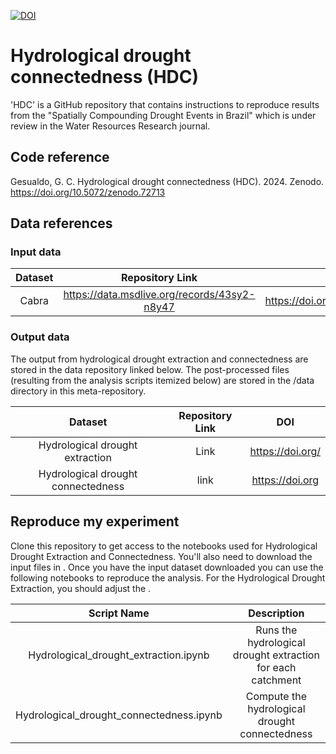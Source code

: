 
[![DOI](https://sandbox.zenodo.org/badge/598627946.svg)](https://sandbox.zenodo.org/doi/10.5072/zenodo.72712)

# Hydrological drought connectedness (HDC)
'HDC' is a GitHub repository that contains instructions to reproduce results from the "Spatially Compounding Drought Events in Brazil" which is under review in the Water Resources Research journal.

## Code reference
Gesualdo, G. C. Hydrological drought connectedness (HDC). 2024. Zenodo. https://doi.org/10.5072/zenodo.72713

## Data references
### Input data
|       Dataset       |               Repository Link                |               DOI                |
|:-------------------:|:--------------------------------------------:|:--------------------------------:|
|   Cabra             | https://data.msdlive.org/records/43sy2-n8y47 | https://doi.org/10.57931/1989373 |

### Output data
The output from hydrological drought extraction and connectedness are stored in the data repository linked below. The post-processed files (resulting from the analysis scripts itemized below) are stored in the /data directory in this meta-repository.

|       Dataset       |                                Repository Link                                |                   DOI                   |
|:-------------------:|:-----------------------------------------------------------------------------:|:---------------------------------------:|
|Hydrological drought extraction    |  Link| https://doi.org/|
|Hydrological drought connectedness | link | https://doi.org |


## Reproduce my experiment
Clone this repository to get access to the notebooks used for Hydrological Drought Extraction and Connectedness. You'll also need to download the input files in <Put the path here>. Once you have the input dataset downloaded you can use the following notebooks to reproduce the analysis. For the Hydrological Drought Extraction, you should adjust the <put the name>. 

|                Script Name                 |                                Description                                 |
|:------------------------------------------:|:--------------------------------------------------------------------------:|
|Hydrological_drought_extraction.ipynb | Runs the hydrological drought extraction for each catchment                |
|Hydrological_drought_connectedness.ipynb    | Compute the hydrological drought connectedness                             |

